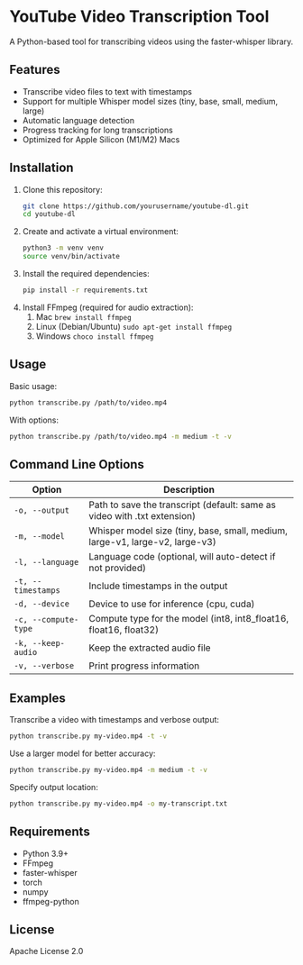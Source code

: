 # YouTube Video Transcription Tool

A Python-based tool for transcribing videos using the faster-whisper library.

## Features

- Transcribe video files to text with timestamps
- Support for multiple Whisper model sizes (tiny, base, small, medium, large)
- Automatic language detection
- Progress tracking for long transcriptions
- Optimized for Apple Silicon (M1/M2) Macs

## Installation

1. Clone this repository:
   ```bash
   git clone https://github.com/yourusername/youtube-dl.git
   cd youtube-dl
   ```
2. Create and activate a virtual environment:
   ```bash
   python3 -m venv venv
   source venv/bin/activate
   ```
3. Install the required dependencies:
   ```bash
   pip install -r requirements.txt
   ```
4. Install FFmpeg (required for audio extraction):
   1. Mac
    ```brew install ffmpeg```
   2. Linux (Debian/Ubuntu)
    ```sudo apt-get install ffmpeg```
   3. Windows
    ```choco install ffmpeg```

## Usage

Basic usage:
```bash
python transcribe.py /path/to/video.mp4
```

With options:
```bash
python transcribe.py /path/to/video.mp4 -m medium -t -v
```

## Command Line Options

| Option               | Description                                                                  |
| -------------------- | ---------------------------------------------------------------------------- |
| `-o, --output`       | Path to save the transcript (default: same as video with .txt extension)     |
| `-m, --model`        | Whisper model size (tiny, base, small, medium, large-v1, large-v2, large-v3) |
| `-l, --language`     | Language code (optional, will auto-detect if not provided)                   |
| `-t, --timestamps`   | Include timestamps in the output                                             |
| `-d, --device`       | Device to use for inference (cpu, cuda)                                      |
| `-c, --compute-type` | Compute type for the model (int8, int8_float16, float16, float32)            |
| `-k, --keep-audio`   | Keep the extracted audio file                                                |
| `-v, --verbose`      | Print progress information                                                   |

## Examples
Transcribe a video with timestamps and verbose output:

```bash
python transcribe.py my-video.mp4 -t -v
```

Use a larger model for better accuracy:
```bash
python transcribe.py my-video.mp4 -m medium -t -v
```

Specify output location:
```bash
python transcribe.py my-video.mp4 -o my-transcript.txt
```

## Requirements
- Python 3.9+
- FFmpeg
- faster-whisper
- torch
- numpy
- ffmpeg-python

## License
Apache License 2.0